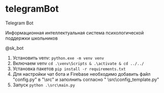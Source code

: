 # telegramBot

Telegram Bot

Информационная интеллектуальная система психологической поддержки школьников

@sk_bot

1) Установить venv: `python.exe -m venv venv`
2) Включаем venv `cd .\venv\Scripts & .\activate & cd ../../`
3) Установка пакетов `pip install -r requirements.txt`
4) Для настройки чат бота и Firebase необходимо добавить файл "config.py" в "\src" и заполнить согласно "
   \src\config_template.py"
5) Запуск `python .\src\main.py`